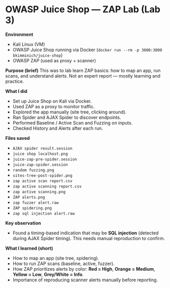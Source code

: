 # OWASP Juice Shop — ZAP Lab (Lab 3)

**Environment**

* Kali Linux (VM)
* OWASP Juice Shop running via Docker (`docker run --rm -p 3000:3000 bkimminich/juice-shop`)
* OWASP ZAP (used as proxy + scanner)

**Purpose (brief)**
This was to lab  learn ZAP basics: how to map an app, run scans, and understand alerts. Not an expert report — mostly learning and practice.

**What I did**

* Set up Juice Shop on Kali via Docker.
* Used ZAP as a proxy to monitor traffic.
* Explored the app manually (site tree, clicking around).
* Ran Spider and AJAX Spider to discover endpoints.
* Performed Baseline / Active Scan and Fuzzing on inputs.
* Checked History and Alerts after each run.

**Files saved**

* `AJAX spider result.session`
* `juice shop localhost.png`
* `juice-zap-pre-spider.session`
* `juice-zap-spider.session`
* `random fuzzing.png`
* `sites-tree-post-spider.png`
* `zap active scan report.csv`
* `zap active scanning report.csv`
* `zap active scanning.png`
* `ZAP alerts.png`
* `zap fuzzer alert.raw`
* `ZAP spidering.png`
* `zap sql injection alert.raw`

**Key observation**

* Found a timing-based indication that may be **SQL injection** (detected during AJAX Spider timing). This needs manual reproduction to confirm.

**What I learned (short)**

* How to map an app (site tree, spidering).
* How to run ZAP scans (baseline, active, fuzzer).
* How ZAP prioritizes alerts by color: **Red = High**, **Orange = Medium**, **Yellow = Low**, **Grey/White = Info**.
* Importance of reproducing scanner alerts manually before reporting.

